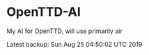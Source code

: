 # OpenTTD-AI
My AI for OpenTTD, will use primarily air

Latest backup: Sun Aug 25 04:50:02 UTC 2019
